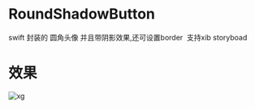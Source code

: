 # RoundShadowButton
swift 封装的 圆角头像 并且带阴影效果,还可设置border  支持xib storyboad
# 效果
![xg](https://github.com/GTMYang/RoundShadowButton/blob/master/txia.png)
